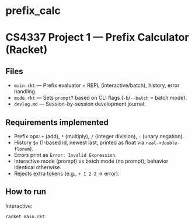 # prefix_calc

# CS4337 Project 1 — Prefix Calculator (Racket)

## Files
- `main.rkt` — Prefix evaluator + REPL (interactive/batch), history, error handling.
- `mode.rkt` — Sets `prompt?` based on CLI flags (`-b`/`--batch` = batch mode).
- `devlog.md` — Session-by-session development journal.

## Requirements implemented
- Prefix ops: `+` (add), `*` (multiply), `/` (integer division), `-` (unary negation).
- History `$n` (1-based id, newest last, printed as float via `real->double-flonum`).
- Errors print as `Error: Invalid Expression`.
- Interactive mode (prompt) vs batch mode (no prompt); behavior identical otherwise.
- Rejects extra tokens (e.g., `+ 1 2 2` → error).

## How to run
Interactive:
```bash
racket main.rkt
